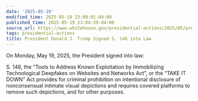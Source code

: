 ```yaml
---
date: '2025-05-19'
modified_time: 2025-05-19 23:09:01-04:00
published_time: 2025-05-19 23:04:59-04:00
source_url: https://www.whitehouse.gov/presidential-actions/2025/05/president-donald-j-trump-signed-s-146-into-law/
tags: presidential-actions
title: President Donald J. Trump Signed S. 146 into Law
---
```

 
On Monday, May 19, 2025, the President signed into law:

S. 146, the “Tools to Address Known Exploitation by Immobilizing
Technological Deepfakes on Websites and Networks Act”, or the “TAKE IT
DOWN” Act provides for criminal prohibition on intentional disclosure of
nonconsensual intimate visual depictions and requires covered platforms
to remove such depictions, and for other purposes.
